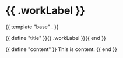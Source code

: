 # {{ .workLabel }}

{{ template "base" . }}

{{ define "title" }}{{ .workLabel }}{{ end }}

{{ define "content" }}
  This is content.
{{ end }}
